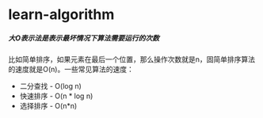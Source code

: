 # learn-algorithm
##### 大O表示法是表示最坏情况下算法需要运行的次数

比如简单排序，如果元素在最后一个位置，那么操作次数就是n，固简单排序算法的速度就是O(n)。一些常见算法的速度：

- 二分查找 - O(log n)
- 快速排序 - O(n * log n)
- 选择排序 - O(n*n)